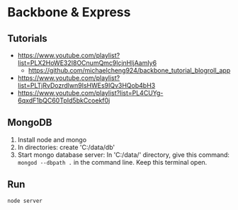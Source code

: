 # Backbone & Express

## Tutorials

- https://www.youtube.com/playlist?list=PLX2HoWE32I8OCnumQmc9lcjnHIjAamIy6
	- https://github.com/michaelcheng924/backbone_tutorial_blogroll_app
- https://www.youtube.com/playlist?list=PLTjRvDozrdlwn9IsHWEs9IQv3HQob4bH3
- https://www.youtube.com/playlist?list=PL4CUYg-6qxdF1bQC60TpId5bkCcoekf0j

## MongoDB

1. Install node and mongo
2. In directories: create 'C:/data/db'
3. Start mongo database server: In 'C:/data/' directory, give this command: `mongod --dbpath .` in the command line. Keep this terminal open.

## Run

`node server`
